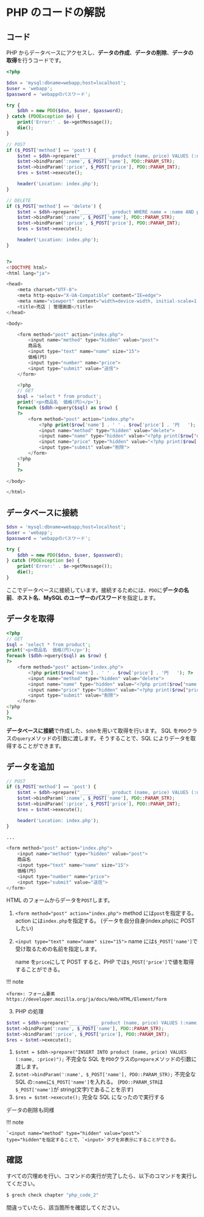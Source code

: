 # PHP のコードの解説

## コード

PHP からデータベースにアクセスし、**データの作成**、**データの削除**、**データの取得**を行うコードです。

```php
<?php

$dsn = 'mysql:dbname=webapp;host=localhost';
$user = 'webapp';
$password = 'webappのパスワード';

try {
    $dbh = new PDO($dsn, $user, $password);
} catch (PDOException $e) {
    print('Error:' . $e->getMessage());
    die();
}

// POST
if ($_POST['method'] == 'post') {
    $stmt = $dbh->prepare("______ ____ product (name, price) VALUES (:name, :price)");
    $stmt->bindParam(':name', $_POST['name'], PDO::PARAM_STR);
    $stmt->bindParam(':price', $_POST['price'], PDO::PARAM_INT);
    $res = $stmt->execute();

    header('Location: index.php');
}

// DELETE
if ($_POST['method'] == 'delete') {
    $stmt = $dbh->prepare("______ ____ product WHERE name = :name AND price=:price");
    $stmt->bindParam(':name', $_POST['name'], PDO::PARAM_STR);
    $stmt->bindParam(':price', $_POST['price'], PDO::PARAM_INT);
    $res = $stmt->execute();

    header('Location: index.php');
}


?>
<!DOCTYPE html>
<html lang="ja">

<head>
    <meta charset="UTF-8">
    <meta http-equiv="X-UA-Compatible" content="IE=edge">
    <meta name="viewport" content="width=device-width, initial-scale=1.0">
    <title>売店 | 管理画面</title>
</head>

<body>

    <form method="post" action="index.php">
        <input name="method" type="hidden" value="post">
        商品名
        <input type="text" name="name" size="15">
        価格(円)
        <input type="number" name="price">
        <input type="submit" value="送信">
    </form>

    <?php
    // GET
    $sql = 'select * from product';
    print('<p>商品名  価格(円)</p>');
    foreach ($dbh->query($sql) as $row) {
    ?>
        <form method="post" action="index.php">
            <?php print($row['name'] . ' ' . $row['price'] . '円   '); ?>
            <input name="method" type="hidden" value="delete">
            <input name="name" type="hidden" value="<?php print($row['name']); ?>">
            <input name="price" type="hidden" value="<?php print($row['price']); ?>">
            <input type="submit" value="削除">
        </form>
    <?php
    }
    ?>

</body>

</html>
```

## データベースに接続

```php
$dsn = 'mysql:dbname=webapp;host=localhost';
$user = 'webapp';
$password = 'webappのパスワード';

try {
    $dbh = new PDO($dsn, $user, $password);
} catch (PDOException $e) {
    print('Error:' . $e->getMessage());
    die();
}
```

ここでデータベースに接続しています。接続するためには、`PDO`に**データの名前**、**ホスト名**、**MySQL のユーザーのパスワード**を指定します。

## データを取得

```php
<?php
// GET
$sql = 'select * from product';
print('<p>商品名  価格(円)</p>');
foreach ($dbh->query($sql) as $row) {
?>
    <form method="post" action="index.php">
        <?php print($row['name'] . ' ' . $row['price'] . '円   '); ?>
        <input name="method" type="hidden" value="delete">
        <input name="name" type="hidden" value="<?php print($row['name']); ?>">
        <input name="price" type="hidden" value="<?php print($row['price']); ?>">
        <input type="submit" value="削除">
    </form>
<?php
}
?>
```

**データベースに接続**で作成した、`$dbh`を用いて取得を行います。
SQL を`PDO`クラスの`query`メソッドの引数に渡します。そうすることで、SQL によりデータを取得することができます。

## データを追加

```php
// POST
if ($_POST['method'] == 'post') {
    $stmt = $dbh->prepare("______ ____ product (name, price) VALUES (:name, :price)");
    $stmt->bindParam(':name', $_POST['name'], PDO::PARAM_STR);
    $stmt->bindParam(':price', $_POST['price'], PDO::PARAM_INT);
    $res = $stmt->execute();

    header('Location: index.php');
}

...

<form method="post" action="index.php">
    <input name="method" type="hidden" value="post">
    商品名
    <input type="text" name="name" size="15">
    価格(円)
    <input type="number" name="price">
    <input type="submit" value="送信">
</form>
```

HTML のフォームからデータを`POST`します。

1. `<form method="post" action="index.php">`
   method には`post`を指定する。
   action には`index.php`を指定する。
   (データを自分自身(index.php)に POST したい)
2. `<input type="text" name="name" size="15">`
   name には`$_POST['name']`で受け取るための名前を指定します。

   name を`price`にして POST すると、PHP では`$_POST['price']`で値を取得することができる。

!!! note

    <form>: フォーム要素
    https://developer.mozilla.org/ja/docs/Web/HTML/Element/form

3. PHP の処理

```php
$stmt = $dbh->prepare("______ ____ product (name, price) VALUES (:name, :price)");
$stmt->bindParam(':name', $_POST['name'], PDO::PARAM_STR);
$stmt->bindParam(':price', $_POST['price'], PDO::PARAM_INT);
$res = $stmt->execute();
```

1. `$stmt = $dbh->prepare("INSERT INTO product (name, price) VALUES (:name, :price)");`
   不完全な SQL を`PDO`クラスの`prepare`メソッドの引数に渡します。
2. `$stmt->bindParam(':name', $_POST['name'], PDO::PARAM_STR);`
   不完全な SQL の`:name`に`$_POST['name']`を入れる。
   (`PDO::PARAM_STR`は`$_POST['name']`が string(文字)であることを示す)
3. `$res = $stmt->execute();`
   完全な SQL になったので実行する

データの削除も同様

!!! note

    `<input name="method" type="hidden" value="post">`
    type="hidden"を指定することで、`<input>`タグを非表示にすることができる。

## 確認

すべての穴埋めを行い、コマンドの実行が完了したら、以下のコマンドを実行してください。

```sh
$ grech check chapter "php_code_2"
```

間違っていたら、該当箇所を確認してください。
